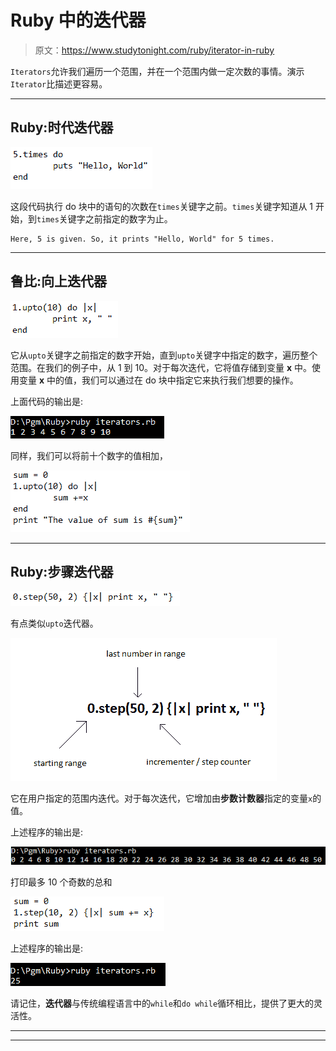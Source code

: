# Ruby 中的迭代器

> 原文：<https://www.studytonight.com/ruby/iterator-in-ruby>

`Iterators`允许我们遍历一个范围，并在一个范围内做一定次数的事情。演示`Iterator`比描述更容易。

* * *

## Ruby:时代迭代器

![Times Iterator example in Ruby](img/7b6a4561152e69a1e303e884efade02e.png)

这段代码执行 do 块中的语句的次数在`times`关键字之前。`times`关键字知道从 1 开始，到`times`关键字之前指定的数字为止。

```
Here, 5 is given. So, it prints "Hello, World" for 5 times.
```

* * *

## 鲁比:向上迭代器

![Upto Iterator example in Ruby](img/2cbc5dec672d2b47aa8642cc81e7d245.png)

它从`upto`关键字之前指定的数字开始，直到`upto`关键字中指定的数字，遍历整个范围。在我们的例子中，从 1 到 10。对于每次迭代，它将值存储到变量 **x** 中。使用变量 **x** 中的值，我们可以通过在 do 块中指定它来执行我们想要的操作。

上面代码的输出是:

![Upto Iterator example in Ruby](img/f1181e2ca6d49dc45fbeb64c67a303ee.png)

同样，我们可以将前十个数字的值相加，

![Upto Iterator example in Ruby](img/58cbb831e81a9db8e90717cc2866343b.png)

* * *

## Ruby:步骤迭代器

![Step Iterator example in Ruby](img/4fb474a3900b48f849787e655ec20f6d.png)

有点类似`upto`迭代器。

![Step Iterator example in Ruby](img/9d31f3dae92d7fc191e5195a395b71f3.png)

它在用户指定的范围内迭代。对于每次迭代，它增加由**步数计数器**指定的变量`x`的值。

上述程序的输出是:

![Step Iterator example in Ruby](img/37c51b87f933e933fefd208357120d3e.png)

打印最多 10 个奇数的总和

![Step Iterator example in Ruby](img/161e55de9f82251829b1c815128d7637.png)

上述程序的输出是:

![Step Iterator example in Ruby](img/4b8ec49309d92a031b0dd1194647a904.png)

请记住，**迭代器**与传统编程语言中的`while`和`do while`循环相比，提供了更大的灵活性。

* * *

* * *